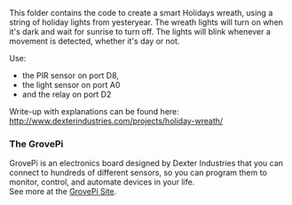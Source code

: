 This folder contains the code to create a smart Holidays wreath, using a string of holiday lights from yesteryear.
The wreath lights will turn on when it's dark and wait for sunrise to turn off.
The lights will blink whenever a movement is detected, whether it's day or not.

Use:
- the PIR sensor on port D8, 
- the light sensor on port A0 
- and the relay on port D2

Write-up with explanations can be found here:
http://www.dexterindustries.com/projects/holiday-wreath/

### The GrovePi

GrovePi is an electronics board designed by Dexter Industries that you can connect to hundreds of 
different sensors, so you can program them to monitor, control, and automate devices in your life.  
See more at the [GrovePi Site](http://dexterindustries.com/GrovePi/).